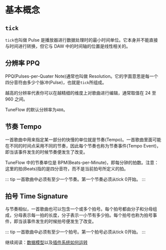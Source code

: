 
# 基本概念

## `tick`

`tick`也叫做 Pulse 是播放器进行数据处理时的最小时间单位。它本身并不能直接与时间进行转换，但它与 DAW 中的时间轴的位置是线性相关的。

## 分辨率 PPQ

PPQ(Pulses-per-Quater Note)通常也叫做 Resolution。它的字面意思是每一个四分音符由多少个脉冲(Pulse)，也就是`tick`所组成。

越高的分辨率代表你可以在越精细的维度上对歌曲进行编辑，通常取值在 24 至 960 之间。

TuneFlow 的默认分辨率为`480`。

## 节奏 Tempo

一首歌曲中用来指定某一部分的快慢的单位就是节奏(Tempo)。一首歌曲里面可能在不同的时间点采用不同的节奏，因此每个节奏也称为节奏事件(Tempo Event)，即当该事件发生的时候节奏便发生了改变。

TuneFlow 中的节奏单位是 BPM(Beats-per-Minute)，即每分钟的拍数。注意：这里的拍(Beats)指的是四分音符，而不是当前拍号所定义的拍。

<!-- prettier-ignore-start -->
::: tip
一首歌曲中必须有至少一个节奏。第一个节奏必须从tick 0开始。
:::
<!-- prettier-ignore-end -->

## 拍号 Time Signature

与节奏相似，一首歌曲也可以包含一个或多个拍号。每个拍号都由分子和分母组成，分母表示每一拍的长度，分子表示一小节有多少拍。每个拍号也称为拍号事件，即当该事件发生的时候拍号便发生了改变。

<!-- prettier-ignore-start -->
::: tip
一首歌曲中必须有至少一个拍号。第一个拍号必须从tick 0开始。
:::
<!-- prettier-ignore-end -->

继续阅读：[数据模型](./data-models.md)以及[插件系统如何运转](./how-we-run-plugins.md)